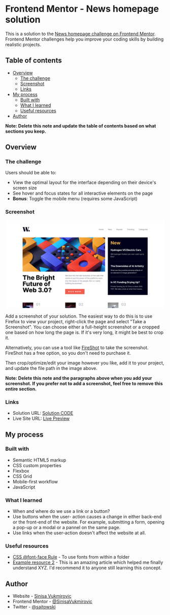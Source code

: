 # Frontend Mentor - News homepage solution

This is a solution to the [News homepage challenge on Frontend Mentor](https://www.frontendmentor.io/challenges/news-homepage-H6SWTa1MFl). Frontend Mentor challenges help you improve your coding skills by building realistic projects. 

## Table of contents

- [Overview](#overview)
  - [The challenge](#the-challenge)
  - [Screenshot](#screenshot)
  - [Links](#links)
- [My process](#my-process)
  - [Built with](#built-with)
  - [What I learned](#what-i-learned)
  - [Useful resources](#useful-resources)
- [Author](#author)

**Note: Delete this note and update the table of contents based on what sections you keep.**

## Overview

### The challenge

Users should be able to:

- View the optimal layout for the interface depending on their device's screen size
- See hover and focus states for all interactive elements on the page
- **Bonus**: Toggle the mobile menu (requires some JavaScript)

### Screenshot

![Image](./screenshot.png)

Add a screenshot of your solution. The easiest way to do this is to use Firefox to view your project, right-click the page and select "Take a Screenshot". You can choose either a full-height screenshot or a cropped one based on how long the page is. If it's very long, it might be best to crop it.

Alternatively, you can use a tool like [FireShot](https://getfireshot.com/) to take the screenshot. FireShot has a free option, so you don't need to purchase it. 

Then crop/optimize/edit your image however you like, add it to your project, and update the file path in the image above.

**Note: Delete this note and the paragraphs above when you add your screenshot. If you prefer not to add a screenshot, feel free to remove this entire section.**

### Links

- Solution URL: [Solution CODE](https://github.com/SinisaVukmirovic/FrontEnd-Mentor-challenge-2)
- Live Site URL: [Live Preview](https://your-live-site-url.com)

## My process

### Built with

- Semantic HTML5 markup
- CSS custom properties
- Flexbox
- CSS Grid
- Mobile-first workflow
- JavaScript

### What I learned

- When and where do we use a link or a button? 
- Use buttons when the user- action causes a change in either back-end or the front-end of the website. For example, submitting a form, opening a pop-up or a modal or a pannel on the same page. 
- Use links when the user-action doesn't affect the website at all.

### Useful resources

- [CSS @font-face Rule](https://www.w3schools.com/CSSREF/css3_pr_font-face_rule.php) - To use fonts from within a folder
- [Example resource 2](https://www.example.com) - This is an amazing article which helped me finally understand XYZ. I'd recommend it to anyone still learning this concept.

## Author

- Website - [Sinisa Vukmirovic](https://github.com/SinisaVukmirovic)
- Frontend Mentor - [@SinisaVukmirovic](https://www.frontendmentor.io/profile/SinisaVukmirovic)
- Twitter - [@sajtowski](https://twitter.com/sajtowski)
